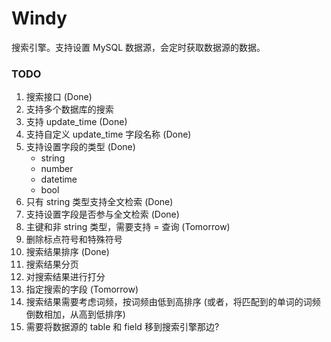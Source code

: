 # Windy
搜索引擎。支持设置 MySQL 数据源，会定时获取数据源的数据。

### TODO
1. 搜索接口  (Done)
2. 支持多个数据库的搜索
3. 支持 update_time  (Done)
4. 支持自定义 update_time 字段名称  (Done)
4. 支持设置字段的类型  (Done)
    - string
    - number
    - datetime
    - bool
5. 只有 string 类型支持全文检索  (Done)
6. 支持设置字段是否参与全文检索  (Done)
7. 主键和非 string 类型，需要支持 =  查询  (Tomorrow)
8. 删除标点符号和特殊符号
9. 搜索结果排序  (Done)
10. 搜索结果分页
11. 对搜索结果进行打分
12. 指定搜索的字段  (Tomorrow)
13. 搜索结果需要考虑词频，按词频由低到高排序 
    (或者，将匹配到的单词的词频倒数相加，从高到低排序)
14. 需要将数据源的 table 和 field 移到搜索引擎那边?
